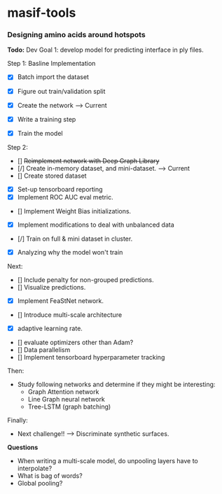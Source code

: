# masif-tools

### Designing amino acids around hotspots

**Todo:**
Dev Goal 1: develop model for predicting interface in ply files.

Step 1: Basline Implementation

- [x] Batch import the dataset
- [x] Figure out train/validation split
- [x] Create the network --> Current
- [x] Write a training step
- [x] Train the model


Step 2:
- [] ~~Reimplement network with Deep Graph Library~~
- [/] Create in-memory dataset, and mini-dataset. --> Current
- [] Create stored dataset
- [x] Set-up tensorboard reporting
- [x] Implement ROC AUC eval metric.
- [] Implement Weight Bias initializations.
- [x] Implement modifications to deal with unbalanced data
- [/] Train on full & mini dataset in cluster.
- [x] Analyzing why the model won't train

Next:
- [] Include penalty for non-grouped predictions.
- [] Visualize predictions.
- [x] Implement FeaStNet network.
- [] Introduce multi-scale architecture
- [x] adaptive learning rate.
- [] evaluate optimizers other than Adam?
- [] Data parallelism
- [] Implement tensorboard hyperparameter tracking

Then:
- Study following networks and determine if they might be interesting:
    - Graph Attention network
    - Line Graph neural network
    - Tree-LSTM (graph batching)

Finally:
- Next challenge!! --> Discriminate synthetic surfaces.


**Questions**
- When writing a multi-scale model, do unpooling layers have to interpolate?
- What is bag of words?
- Global pooling?

